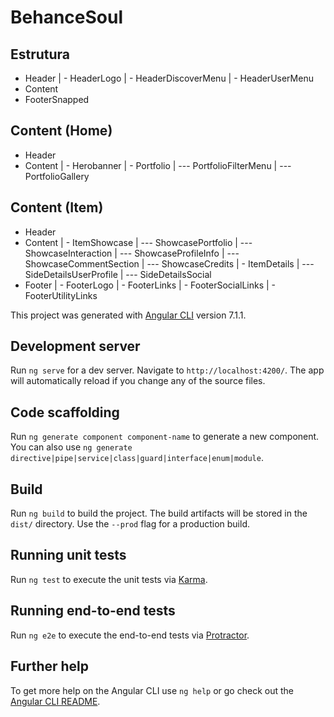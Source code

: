 # BehanceSoul

## Estrutura
- Header
| - HeaderLogo
| - HeaderDiscoverMenu
| - HeaderUserMenu
- Content
- FooterSnapped

## Content (Home)
- Header
- Content
| - Herobanner
| - Portfolio
| --- PortfolioFilterMenu
| --- PortfolioGallery

## Content (Item)
- Header
- Content
| - ItemShowcase
| --- ShowcasePortfolio
| --- ShowcaseInteraction
| --- ShowcaseProfileInfo
| --- ShowcaseCommentSection
| --- ShowcaseCredits
| - ItemDetails
| --- SideDetailsUserProfile
| --- SideDetailsSocial
- Footer
| - FooterLogo
| - FooterLinks
| - FooterSocialLinks
| - FooterUtilityLinks

This project was generated with [Angular CLI](https://github.com/angular/angular-cli) version 7.1.1.

## Development server

Run `ng serve` for a dev server. Navigate to `http://localhost:4200/`. The app will automatically reload if you change any of the source files.

## Code scaffolding

Run `ng generate component component-name` to generate a new component. You can also use `ng generate directive|pipe|service|class|guard|interface|enum|module`.

## Build

Run `ng build` to build the project. The build artifacts will be stored in the `dist/` directory. Use the `--prod` flag for a production build.

## Running unit tests

Run `ng test` to execute the unit tests via [Karma](https://karma-runner.github.io).

## Running end-to-end tests

Run `ng e2e` to execute the end-to-end tests via [Protractor](http://www.protractortest.org/).

## Further help

To get more help on the Angular CLI use `ng help` or go check out the [Angular CLI README](https://github.com/angular/angular-cli/blob/master/README.md).
